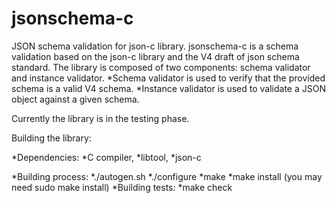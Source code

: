 # jsonschema-c
JSON schema validation for json-c library.
jsonschema-c is a schema validation based on the json-c library and the V4 draft of json schema standard.
The library is composed of two components: schema validator and instance validator.
*Schema validator is used to verify that the provided schema is a valid V4 schema.
*Instance validator is used to validate a JSON object against a given schema.

Currently the library is in the testing phase.

Building the library:

*Dependencies:
	*C compiler,
	*libtool,
	*json-c

*Building process:
	*./autogen.sh
	*./configure
	*make
	*make install (you may need sudo make install)
*Building tests:
	*make check
